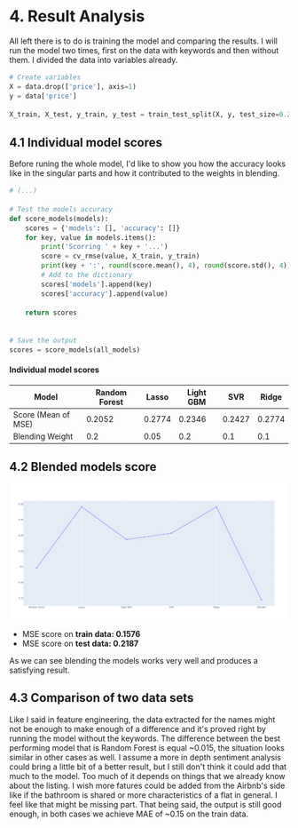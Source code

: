 # 4. Result Analysis
All left there is to do is training the model and comparing the results. I will run the model two times, first on the data with keywords and then without them.
I divided the data into variables already.
```python
# Create variables
X = data.drop(['price'], axis=1)
y = data['price']

X_train, X_test, y_train, y_test = train_test_split(X, y, test_size=0.2)
```

## 4.1 Individual model scores
Before runing the whole model, I'd like to show you how the accuracy looks like in the singular parts and how it contributed to the weights in blending.
```python
# (...)      

# Test the models accuracy     
def score_models(models):
    scores = {'models': [], 'accuracy': []}
    for key, value in models.items():
        print('Scorring ' + key + '...')
        score = cv_rmse(value, X_train, y_train)
        print(key + ':', round(score.mean(), 4), round(score.std(), 4))
        # Add to the dictionary
        scores['models'].append(key)
        scores['accuracy'].append(value)

    return scores


# Save the output
scores = score_models(all_models)
```
#### Individual model scores
| Model                | Random Forest | Lasso  | Light GBM | SVR    | Ridge |
|----------------------|---------------|--------|-----------|--------|-------|
| Score (Mean of MSE) | 0.2052        | 0.2774 | 0.2346     | 0.2427 | 0.2774|
| Blending Weight      | 0.2           | 0.05   | 0.2       | 0.1    | 0.1   |

## 4.2 Blended models score
![](/plots/accuracy.png)
- MSE score on **train data: 0.1576**
- MSE score on **test data: 0.2187**

As we can see blending the models works very well and produces a satisfying result.

## 4.3 Comparison of two data sets
Like I said in feature engineering, the data extracted for the names might not be enough to make enough of a difference and it's proved right by running the model without the keywords. The difference between the best performing model that is Random Forest is equal ~0.015, the situation looks similar in other cases as well. I assume a more in depth sentiment analysis could bring a little bit of a better result, but I still don't think it could add that much to the model. Too much of it depends on things that we already know about the listing. I wish more fatures could be added from the Airbnb's side like if the bathroom is shared or more characteristics of a flat in general. I feel like that might be missing part. That being said, the output is still good enough, in both cases we achieve MAE of ~0.15 on the train data.
